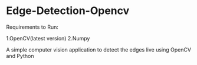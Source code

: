 # Edge-Detection-Opencv


Requirements to Run:

1.OpenCV(latest version)
2.Numpy

A simple computer vision application to detect the edges live using OpenCV and Python
